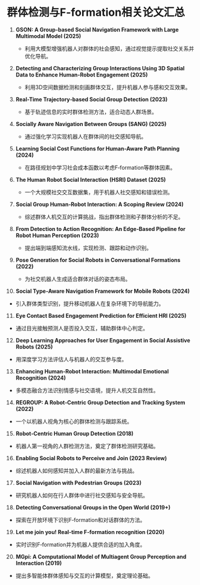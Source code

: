 # 群体检测与F-formation相关论文汇总

1. **GSON: A Group-based Social Navigation Framework with Large Multimodal Model (2025)**

   * 利用大模型增强机器人对群体的社会感知，通过视觉提示提取社交关系并优化导航。

2. **Detecting and Characterizing Group Interactions Using 3D Spatial Data to Enhance Human‑Robot Engagement (2025)**

   * 利用3D空间数据检测和刻画群体交互，提升机器人参与感和交互效果。

3. **Real-Time Trajectory‑based Social Group Detection (2023)**

   * 基于轨迹信息的实时群体检测方法，适合动态人群场景。

4. **Socially Aware Navigation Between Groups (SANG) (2025)**

   * 通过强化学习实现机器人在群体间的社交感知导航。

5. **Learning Social Cost Functions for Human-Aware Path Planning (2024)**

   * 在路径规划中学习社会成本函数以考虑F‑formation等群体因素。

6. **The Human Robot Social Interaction (HSRI) Dataset (2025)**

   * 一个大规模社交交互数据集，用于机器人社交感知和错误检测。

7. **Social Group Human‑Robot Interaction: A Scoping Review (2024)**

   * 综述群体人机交互的计算挑战，指出群体检测和子群体分析的不足。

8. **From Detection to Action Recognition: An Edge‑Based Pipeline for Robot Human Perception (2023)**

   * 提出端到端感知流水线，实现检测、跟踪和动作识别。

9. **Pose Generation for Social Robots in Conversational Formations (2022)**

   * 为社交机器人生成适合群体对话的姿态布局。

10. **Social Type‑Aware Navigation Framework for Mobile Robots (2024)**

* 引入群体类型识别，提升移动机器人在复杂环境下的导航能力。

11. **Eye Contact Based Engagement Prediction for Efficient HRI (2025)**

* 通过目光接触预测人是否投入交互，辅助群体中心判定。

12. **Deep Learning Approaches for User Engagement in Social Assistive Robots (2025)**

* 用深度学习方法评估人与机器人的交互参与度。

13. **Enhancing Human‑Robot Interaction: Multimodal Emotional Recognition (2024)**

* 多模态融合方法识别情感与社交语境，提升人机交互自然性。

14. **REGROUP: A Robot‑Centric Group Detection and Tracking System (2022)**

* 一个以机器人视角为核心的群体检测与跟踪系统。

15. **Robot‑Centric Human Group Detection (2018)**

* 机器人第一视角的人群检测方法，奠定了群体检测研究基础。

16. **Enabling Social Robots to Perceive and Join (2023 Review)**

* 综述机器人如何感知并加入人群的最新方法与挑战。

17. **Social Navigation with Pedestrian Groups (2023)**

* 研究机器人如何在行人群体中进行社交感知与安全导航。

18. **Detecting Conversational Groups in the Open World (2019+)**

* 探索在开放环境下识别F‑formation和对话群体的方法。

19. **Let me join you! Real‑time F‑formation recognition (2020)**

* 实时识别F‑formation并为机器人提供合适的加入角度。

20. **MGpi: A Computational Model of Multiagent Group Perception and Interaction (2019)**

* 提出多智能体群体感知与交互的计算模型，奠定理论基础。
